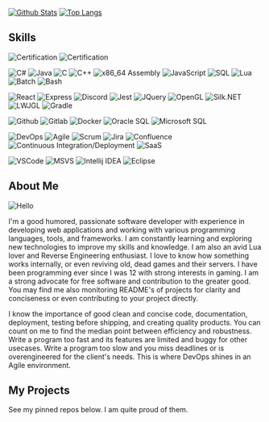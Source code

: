 [![Github Stats](https://github-readme-stats.vercel.app/api?username=tilkinsc&count_private=true&show_icons=true&theme=radical)](https://github.com/anuraghazra/github-readme-stats) [![Top Langs](https://github-readme-stats.vercel.app/api/top-langs/?username=tilkinsc&layout=compact&theme=radical)](https://github.com/anuraghazra/github-readme-stats)

## Skills

![Certification](https://img.shields.io/badge/Networking%20Certification-darkslategray?logo=wireshark&logoColor=blue)
![Certification](https://img.shields.io/badge/Reverse%20Engineering-darkslategray?logo=ida)

![C#](https://img.shields.io/badge/C%23.NET%20Core-darkslategray?logo=dotnet)
![Java](https://img.shields.io/badge/Java-darkslategray?logo=openjdk&logoColor=black)
![C](https://img.shields.io/badge/C-darkslategray?logo=gnu)
![C++](https://img.shields.io/badge/C++-darkslategray?logo=gnu)
![x86_64 Assembly](https://img.shields.io/badge/x86__64%20Assembly-darkslategray?logo=gnu)
![JavaScript](https://img.shields.io/badge/JavaScript-darkslategray?logo=javascript)
![SQL](https://img.shields.io/badge/SQL-darkslategray?logo=mysql)
![Lua](https://img.shields.io/badge/Lua-darkslategray?logo=lua&logoColor=blue)
![Batch](https://img.shields.io/badge/Batch-darkslategray?logo=Windows%20Terminal&logoColor=blue)
![Bash](https://img.shields.io/badge/Bash-darkslategray?logo=GNOME%20Terminal&logoColor=green)

![React](https://img.shields.io/badge/React.js-darkslategray?logo=react)
![Express](https://img.shields.io/badge/Express.js-darkslategray?logo=node.js)
![Discord](https://img.shields.io/badge/Discord.js-darkslategray?logo=discord)
![Jest](https://img.shields.io/badge/Jest.js-darkslategray?logo=jest)
![JQuery](https://img.shields.io/badge/JQuery.js-darkslategray?logo=jquery)
![OpenGL](https://img.shields.io/badge/OpenGL-darkslategray?logo=OpenGL)
![Silk.NET](https://img.shields.io/badge/Silk.NET-darkslategray?logo=Silk.net)
![LWJGL](https://img.shields.io/badge/LWJGL-darkslategray?logo=lwjgl)
![Gradle](https://img.shields.io/badge/Gradle-darkslategray?logo=gradle)

![Github](https://img.shields.io/badge/Github-darkslategray?logo=Github)
![Gitlab](https://img.shields.io/badge/Gitlab-darkslategray?logo=Gitlab)
![Docker](https://img.shields.io/badge/Docker-darkslategray?logo=docker)
![Oracle SQL](https://img.shields.io/badge/Oracle%20SQL%20Server-darkslategray?logo=oracle)
![Microsoft SQL](https://img.shields.io/badge/Microsoft%20SQL%20Server-darkslategray?logo=Microsoft%20SQL%20Server)

![DevOps](https://img.shields.io/badge/DevOps-darkslategray?logo=docker)
![Agile](https://img.shields.io/badge/Agile-darkslategray?logo=swift)
![Scrum](https://img.shields.io/badge/Scrum-darkslategray?logo=Scrum%20Alliance)
![Jira](https://img.shields.io/badge/Jira-darkslategray?logo=jira)
![Confluence](https://img.shields.io/badge/Confluence-darkslategray?logo=confluence)
![Continuous Integration/Deployment](https://img.shields.io/badge/Continuous%20Integration/Deployment%20(CI/CD)-darkslategray?logo=GitHub%20Actions)
![SaaS](https://img.shields.io/badge/SaaS-darkslategray?logo=MicroStrategy)

![VSCode](https://img.shields.io/badge/VSCode-darkslategray?logo=Visual%20Studio%20Code&logoColor=blue)
![MSVS](https://img.shields.io/badge/Visual%20Studio-darkslategray?logo=Visual%20Studio&logoColor=blue)
![Intellij IDEA](https://img.shields.io/badge/Intellij-darkslategray?logo=Intellij%20IDEA&logoColor=black)
![Eclipse](https://img.shields.io/badge/Eclipse-darkslategray?logo=Eclipse&logoColor=blue)

## About Me

![Hello](https://fontmeme.com/permalink/230317/cbc2223e97ef6fdbf101b309d3bf619e.png)

I'm a good humored, passionate software developer with experience in developing web applications and working with various programming languages, tools, and frameworks. I am constantly learning and exploring new technologies to improve my skills and knowledge. I am also an avid Lua lover and Reverse Engineering enthusiast. I love to know how something works internally, or even reviving old, dead games and their servers. I have been programming ever since I was 12 with strong interests in gaming. I am a strong advocate for free software and contribution to the greater good. You may find me also monitoring README's of projects for clarity and conciseness or even contributing to your project directly.

I know the importance of good clean and concise code, documentation, deployment, testing before shipping, and creating quality products. You can count on me to find the median point between efficiency and robustness. Write a program too fast and its features are limited and buggy for other usecases. Write a program too slow and you miss deadlines or is overengineered for the client's needs. This is where DevOps shines in an Agile environment.

## My Projects
See my pinned repos below. I am quite proud of them.


